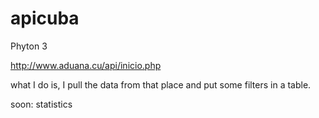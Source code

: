 # apicuba
Phyton 3


http://www.aduana.cu/api/inicio.php

what I do is, I pull the data from that place and put some filters in a table.

soon: statistics 
